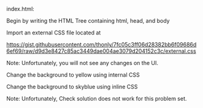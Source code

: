index.html:

Begin by writing the HTML Tree containing html, head, and body

Import an external CSS file located at

https://gist.githubusercontent.com/thonly/7fc05c3ff06d28382bb6f09686d6ef69/raw/d9d3e8427c85ac3449dae004ae3079d204152c3c/external.css

Note: Unfortunately, you will not see any changes on the UI.

Change the background to yellow using internal CSS

Change the background to skyblue using inline CSS

Note: Unfortunately, Check solution does not work for this problem set.